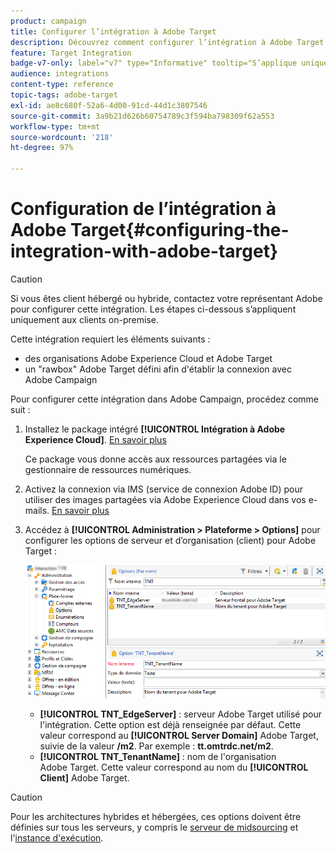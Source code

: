 ```yaml
---
product: campaign
title: Configurer l’intégration à Adobe Target
description: Découvrez comment configurer l’intégration à Adobe Target.
feature: Target Integration
badge-v7-only: label="v7" type="Informative" tooltip="S’applique uniquement à Campaign Classic v7"
audience: integrations
content-type: reference
topic-tags: adobe-target
exl-id: ae8c680f-52a6-4d00-91cd-44d1c3807546
source-git-commit: 3a9b21d626b60754789c3f594ba798309f62a553
workflow-type: tm+mt
source-wordcount: '218'
ht-degree: 97%

---
```


# Configuration de l’intégration à Adobe Target{#configuring-the-integration-with-adobe-target}




>[!CAUTION]
>
> Si vous êtes client hébergé ou hybride, contactez votre représentant Adobe pour configurer cette intégration. Les étapes ci-dessous s’appliquent uniquement aux clients on-premise.

Cette intégration requiert les éléments suivants :

* des organisations Adobe Experience Cloud et Adobe Target
* un &quot;rawbox&quot; Adobe Target défini afin d&#39;établir la connexion avec Adobe Campaign

Pour configurer cette intégration dans Adobe Campaign, procédez comme suit :

1. Installez le package intégré **[!UICONTROL Intégration à Adobe Experience Cloud]**. [En savoir plus](../../platform/using/working-with-data-packages.md#importing-packages)

   Ce package vous donne accès aux ressources partagées via le gestionnaire de ressources numériques.

1. Activez la connexion via IMS (service de connexion Adobe ID) pour utiliser des images partagées via Adobe Experience Cloud dans vos e-mails. [En savoir plus](../../integrations/using/about-adobe-id.md)
1. Accédez à **[!UICONTROL Administration > Plateforme > Options]** pour configurer les options de serveur et d’organisation (client) pour Adobe Target :

   ![](assets/tar_options.png)

   * **[!UICONTROL TNT_EdgeServer]** : serveur Adobe Target utilisé pour l&#39;intégration. Cette option est déjà renseignée par défaut. Cette valeur correspond au **[!UICONTROL Server Domain]** Adobe Target, suivie de la valeur **/m2**. Par exemple : **tt.omtrdc.net/m2**.
   * **[!UICONTROL TNT_TenantName]** : nom de l&#39;organisation Adobe Target. Cette valeur correspond au nom du **[!UICONTROL Client]** Adobe Target.


>[!CAUTION]
>
>Pour les architectures hybrides et hébergées, ces options doivent être définies sur tous les serveurs, y compris le [serveur de midsourcing](../../installation/using/mid-sourcing-server.md) et l&#39;[instance d&#39;exécution](../../message-center/using/configuring-instances.md#execution-instance).
